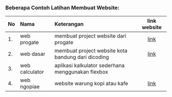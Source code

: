 ### Beberapa Contoh Latihan Membuat Website:

|No |Nama               |Keterangan                                         |link website                                           |
|:--| :--               |    :----                                          |         :---:                                         | 
|1. |web progate        |membuat project website dari progate               |[link](https://wahyutejo.github.io/Project-Website/)   |
|2. |web dasar          |membuat project website kota bandung dari dicoding |[link](https://wahyutejo.github.io/Project-Website/)   |
|3. |web calculator     |aplikasi kalkulator sederhana menggunakan flexbox  |                                                       |
|4. |web ngopiae       |website warung kopi atau kafe                      |[link](https://wahyutejo.github.io/Project-Website/)   |

